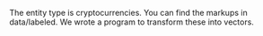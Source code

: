 The entity type is cryptocurrencies. You can find the markups in data/labeled. We wrote a program to transform these into vectors.